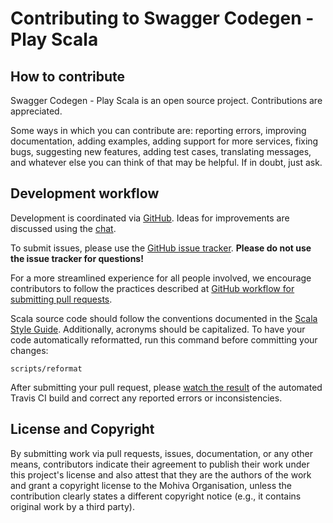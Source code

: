 Contributing to Swagger Codegen - Play Scala
============================================

How to contribute
-----------------

Swagger Codegen - Play Scala is an open source project. Contributions are appreciated.

Some ways in which you can contribute are: reporting errors, improving documentation, adding examples, adding support 
for more services, fixing bugs, suggesting new features, adding test cases, translating messages, and whatever else 
you can think of that may be helpful. If in doubt, just ask.


Development workflow
--------------------

Development is coordinated via [GitHub]. Ideas for improvements are discussed using the [chat].

To submit issues, please use the [GitHub issue tracker]. **Please do not use the issue tracker for questions!**

For a more streamlined experience for all people involved, we encourage contributors to follow the practices described 
at [GitHub workflow for submitting pull requests].

Scala source code should follow the conventions documented in the [Scala Style Guide]. Additionally, acronyms should 
be capitalized. To have your code automatically reformatted, run this command before committing your changes:

    scripts/reformat

After submitting your pull request, please [watch the result] of the automated Travis CI build and correct any reported 
errors or inconsistencies.


License and Copyright
---------------------

By submitting work via pull requests, issues, documentation, or any other means, contributors indicate their agreement to 
publish their work under this project's license and also attest that they are the authors of the work and grant a 
copyright license to the Mohiva Organisation, unless the contribution clearly states a different copyright notice 
(e.g., it contains original work by a third party).


[GitHub]: https://github.com/mohiva/swagger-codegen-play-scala
[GitHub issue tracker]: https://github.com/mohiva/swagger-codegen-play-scala/issues
[GitHub workflow for submitting pull requests]: https://www.playframework.com/documentation/2.5.x/WorkingWithGit
[chat]: https://gitter.im/mohiva/swagger-codegen-play-scala
[Scala Style Guide]: http://docs.scala-lang.org/style/
[watch the result]: https://travis-ci.org/mohiva/swagger-codegen-play-scala/pull_requests
